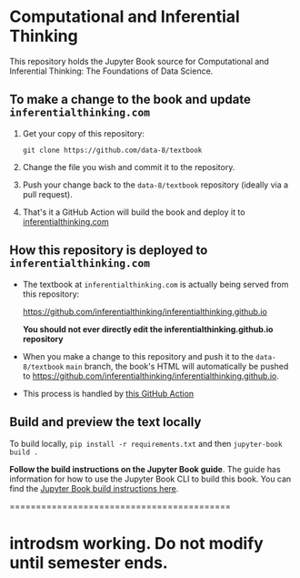 # Computational and Inferential Thinking

This repository holds the Jupyter Book source for Computational and Inferential
Thinking: The Foundations of Data Science.

## To make a change to the book and update `inferentialthinking.com`

1. Get your copy of this repository:

   ```
   git clone https://github.com/data-8/textbook
   ```
2. Change the file you wish and commit it to the repository.
3. Push your change back to the `data-8/textbook` repository (ideally via a pull request).
4. That's it a GitHub Action will build the book and deploy it to [inferentialthinking.com](https://inferentialthinking.com)


## How this repository is deployed to `inferentialthinking.com`

* The textbook at `inferentialthinking.com` is actually being served from this repository:

  https://github.com/inferentialthinking/inferentialthinking.github.io

  **You should not ever directly edit the inferentialthinking.github.io repository**
* When you make a change to this repository and push it to the `data-8/textbook` `main`
  branch, the book's HTML will automatically be pushed to https://github.com/inferentialthinking/inferentialthinking.github.io.
* This process is handled by [this GitHub Action](.github/workflows/deploy.yml)

## Build and preview the text locally

To build locally, `pip install -r requirements.txt` and then `jupyter-book build .`

**Follow the build instructions on the Jupyter Book guide**. The guide has
information for how to use the Jupyter Book CLI to build this book. You can find
the [Jupyter Book build instructions here](https://jupyterbook.org/start/build.html).


==========================================

# introdsm working. Do not modify until semester ends. 